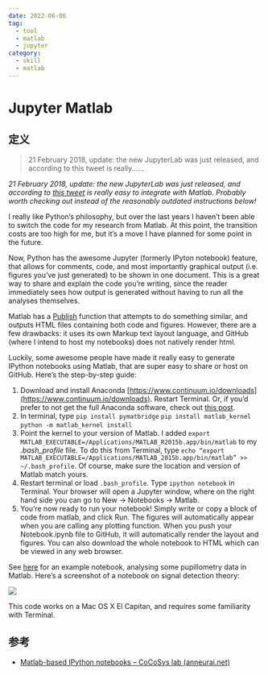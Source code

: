 ```yaml
---
date: 2022-06-06
tag:
  - tool
  - matlab
  - jupyter
category:
  - skill
  - matlab
---
```



# Jupyter Matlab


## 定义

> 21 February 2018, update: the new JupyterLab was just released, and according to this tweet is really......

_21 February 2018, update: the new JupyterLab was just released, and according to_ [_this tweet_](https://twitter.com/inferencelab/status/966437392088535047) _is really easy to integrate with Matlab. Probably worth checking out instead of the reasonably outdated instructions below!_

I really like Python’s philosophy, but over the last years I haven’t been able to switch the code for my research from Matlab. At this point, the transition costs are too high for me, but it’s a move I have planned for some point in the future.

Now, Python has the awesome Jupyter (formerly IPyton notebook) feature, that allows for comments, code, and most importantly graphical output (i.e. figures you’ve just generated) to be shown in one document. This is a great way to share and explain the code you’re writing, since the reader immediately sees how output is generated without having to run all the analyses themselves.

Matlab has a [Publish](http://fr.mathworks.com/help/matlab/matlab_prog/publishing-matlab-code.html#responsive_offcanvas) function that attempts to do something similar, and outputs HTML files containing both code and figures. However, there are a few drawbacks: it uses its own Markup text layout language, and GitHub (where I intend to host my notebooks) does not natively render html.

Luckily, some awesome people have made it really easy to generate IPython notebooks using Matlab, that are super easy to share or host on GitHub. Here’s the step-by-step guide:

1. Download and install Anaconda [https://www.continuum.io/downloads](https://www.continuum.io/downloads). Restart Terminal. Or, if you’d prefer to not get the full Anaconda software, check out [this post](https://w01f359.wordpress.com/2016/10/09/matlab-notebook/).
2. In terminal, type
	`pip install pymatbridge`
	`pip install matlab_kernel`
	`python -m matlab_kernel install`
3. Point the kernel to your version of Matlab. I added
	`export MATLAB_EXECUTABLE=/Applications/MATLAB_R2015b.app/bin/matlab` to my _.bash_profile_ file. To do this from Terminal, type `echo “export MATLAB_EXECUTABLE=/Applications/MATLAB_2015b.app/bin/matlab” >> ~/.bash_profile`. Of course, make sure the location and version of Matlab match yours.
4. Restart terminal or load `.bash_profile`. Type `ipython notebook` in Terminal. Your browser will open a Jupyter window, where on the right hand side you can go to New -> Notebooks -> Matlab.
5. You’re now ready to run your notebook! Simply write or copy a block of code from matlab, and click Run. The figures will automatically appear when you are calling any plotting function. When you push your Notebook.ipynb file to GitHub, it will automatically render the layout and figures. You can also download the whole notebook to HTML which can be viewed in any web browser.

See [here](https://github.com/anne-urai/PupilPreprocessing/blob/master/pupilTutorial.ipynb) for an example notebook, analysing some pupillometry data in Matlab. Here’s a screenshot of a notebook on signal detection theory:

![](https://anneurai.files.wordpress.com/2015/11/screen-shot-2015-11-12-at-14-54-50.png?w=376)

This code works on a Mac OS X El Capitan, and requires some familiarity with Terminal.

## 参考

- [Matlab-based IPython notebooks – CoCoSys lab (anneurai.net)](https://anneurai.net/2015/11/12/matlab-based-ipython-notebooks/#:~:text=Your%20browser%20will%20open%20a%20Jupyter%20window%2C%20where,appear%20when%20you%20are%20calling%20any%20plotting%20function.)
